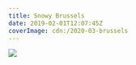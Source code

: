 ```yaml
---
title: Snowy Brussels
date: 2019-02-01T12:07:45Z
coverImage: cdn:/2020-03-brussels
---
```


![](cdn:/2020-03-brussels?class=fw)
